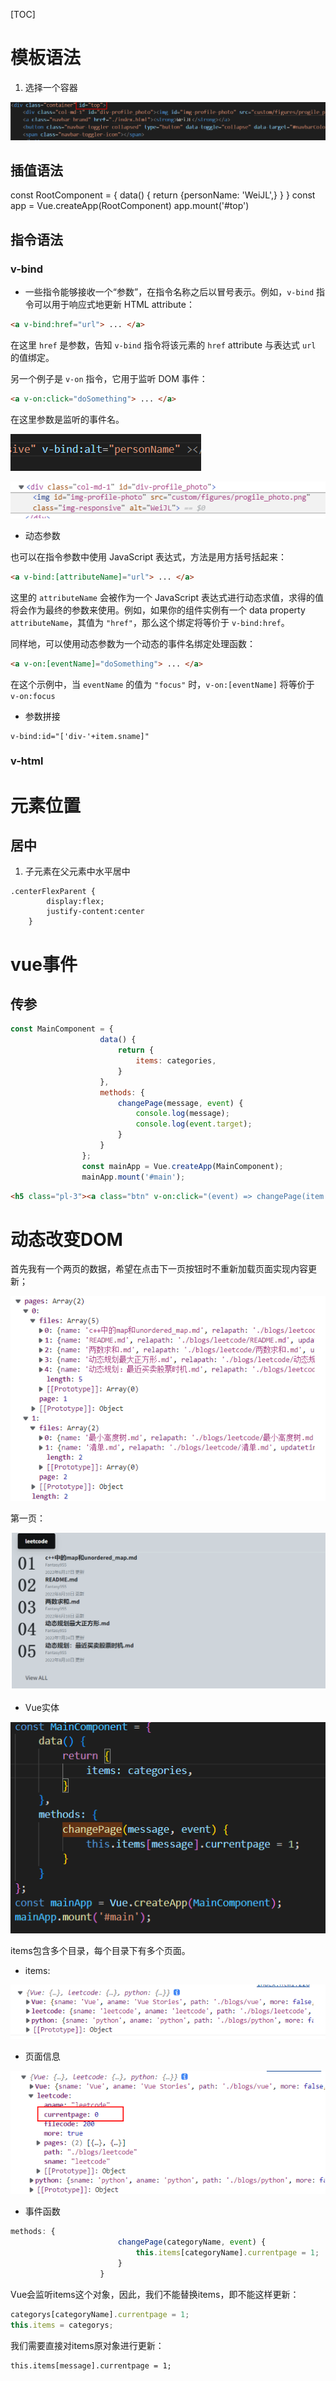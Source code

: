 [TOC]

# 模板语法

1. 选择一个容器

![image-20220808130550556](assets/image-20220808130550556.png)

## 插值语法

const RootComponent = { 
       data() {
            return {personName: 'WeiJL',}
        }
    }
    const app = Vue.createApp(RootComponent)
    app.mount('#top')


## 指令语法

### v-bind

- 一些指令能够接收一个“参数”，在指令名称之后以冒号表示。例如，`v-bind` 指令可以用于响应式地更新 HTML attribute：

```html
<a v-bind:href="url"> ... </a>
```

在这里 `href` 是参数，告知 `v-bind` 指令将该元素的 `href` attribute 与表达式 `url` 的值绑定。

另一个例子是 `v-on` 指令，它用于监听 DOM 事件：

```html
<a v-on:click="doSomething"> ... </a>
```

在这里参数是监听的事件名。

![image-20220808133354604](assets/image-20220808133354604.png)

![image-20220808133324437](assets/image-20220808133324437.png)

- 动态参数

也可以在指令参数中使用 JavaScript 表达式，方法是用方括号括起来：

```html
<a v-bind:[attributeName]="url"> ... </a>
```

这里的 `attributeName` 会被作为一个 JavaScript 表达式进行动态求值，求得的值将会作为最终的参数来使用。例如，如果你的组件实例有一个 data property `attributeName`，其值为 `"href"`，那么这个绑定将等价于 `v-bind:href`。

同样地，可以使用动态参数为一个动态的事件名绑定处理函数：

```html
<a v-on:[eventName]="doSomething"> ... </a>
```

在这个示例中，当 `eventName` 的值为 `"focus"` 时，`v-on:[eventName]` 将等价于 `v-on:focus`

- 参数拼接

```
v-bind:id="['div-'+item.sname]"
```



### v-html

# 元素位置

## 居中

1. 子元素在父元素中水平居中

```
.centerFlexParent {
		display:flex;
		justify-content:center
	}
```

# vue事件

## 传参

```javascript
const MainComponent = {
					data() {
						return {
							items: categories,
						}
					},
					methods: {
						changePage(message, event) {
							console.log(message);
							console.log(event.target);
						}
					}
				};
				const mainApp = Vue.createApp(MainComponent);
				mainApp.mount('#main');
```

```html
<h5 class="pl-3"><a class="btn" v-on:click="(event) => changePage(item.sname,event)">View ALL</a></h5>

```

# 动态改变DOM

首先我有一个两页的数据，希望在点击下一页按钮时不重新加载页面实现内容更新；

![image-20220812132525926](assets/image-20220812132525926.png)

第一页：

![image-20220812132537298](assets/image-20220812132537298.png)

- Vue实体

![image-20220812132632979](assets/image-20220812132632979.png)

items包含多个目录，每个目录下有多个页面。

- items:

![image-20220812132718876](assets/image-20220812132718876.png)

- 页面信息

![image-20220812132749458](assets/image-20220812132749458.png)

- 事件函数

```javascript
methods: {
						changePage(categoryName, event) {
							this.items[categoryName].currentpage = 1;
						}
					}
```

Vue会监听items这个对象，因此，我们不能替换items，即不能这样更新：

```javascript
categorys[categoryName].currentpage = 1;
this.items = categorys;
```

我们需要直接对items原对象进行更新：

```
this.items[message].currentpage = 1;
```

